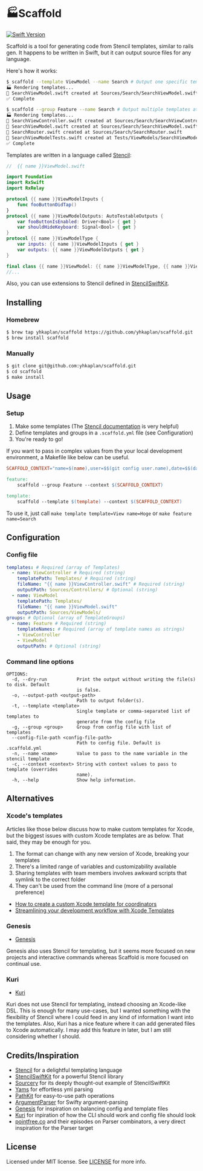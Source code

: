 # 🏭Scaffold

[![Swift Version](https://img.shields.io/badge/Swift-5.3.x-orange.svg)]()

Scaffold is a tool for generating code from Stencil templates, similar to rails gen. It happens to be written in Swift, but it can output source files for any language.

Here's how it works:

```sh
$ scaffold --template ViewModel --name Search # Output one specific template
🏭 Rendering templates...
🔨 SearchViewModel.swift created at Sources/Search/SearchViewModel.swift
✅ Complete

$ scaffold --group Feature --name Search # Output multiple templates at the same time
🏭 Rendering templates...
🔨 SearchViewController.swift created at Sources/Search/SearchViewController.swift
🔨 SearchViewModel.swift created at Sources/Search/SearchViewModel.swift
🔨 SearchRouter.swift created at Sources/Search/SearchRouter.swift
🔨 SearchViewModelTests.swift created at Tests/ViewModels/SearchViewModelTests.swift
✅ Complete
```

Templates are written in a language called [Stencil](https://stencil.fuller.li/en/latest/):

```swift
//  {{ name }}ViewModel.swift

import Foundation
import RxSwift
import RxRelay

protocol {{ name }}ViewModelInputs {
    func fooButtonDidTap()
}
protocol {{ name }}ViewModelOutputs: AutoTestableOutputs {
    var fooButtonIsEnabled: Driver<Bool> { get }
    var shouldHideKeyboard: Signal<Bool> { get }
}
protocol {{ name }}ViewModelType {
    var inputs: {{ name }}ViewModelInputs { get }
    var outputs: {{ name }}ViewModelOutputs { get }
}

final class {{ name }}ViewModel: {{ name }}ViewModelType, {{ name }}ViewModelOutputs {
//...
```

Also, you can use extensions to Stencil defined in [StencilSwiftKit](https://github.com/SwiftGen/StencilSwiftKit).

## Installing

### Homebrew

```sh
$ brew tap yhkaplan/scaffold https://github.com/yhkaplan/scaffold.git
$ brew install scaffold
```

### Manually

```sh
$ git clone git@github.com:yhkaplan/scaffold.git
$ cd scaffold
$ make install
```

## Usage

### Setup
1. Make some templates (The [Stencil documentation](https://stencil.fuller.li/en/latest/) is very helpful)
1. Define templates and groups in a `.scaffold.yml` file (see Configuration)
1. You're ready to go!

If you want to pass in complex values from the your local development environment, a Makefile like below can be useful.

```makefile
SCAFFOLD_CONTEXT="name=$(name),user=$$(git config user.name),date=$$(date -u +"%Y/%m/%d")"

feature:
	scaffold --group Feature --context $(SCAFFOLD_CONTEXT)

template:
	scaffold --template $(template) --context $(SCAFFOLD_CONTEXT)
```

To use it, just call `make template template=View name=Hoge` or `make feature name=Search`

## Configuration

### Config file
```yml
templates: # Required (array of Templates)
  - name: ViewController # Required (string)
    templatePath: Templates/ # Required (string)
    fileName: "{{ name }}ViewController.swift" # Required (string)
    outputPath: Sources/Controllers/ # Optional (string)
  - name: ViewModel
    templatePath: Templates/
    fileName: "{{ name }}ViewModel.swift"
    outputPath: Sources/ViewModels/
groups: # Optional (array of TemplateGroups)
  - name: Feature # Required (string)
    templateNames: # Required (array of template names as strings)
    - ViewController
    - ViewModel
    outputPath: # Optional (string)
```

### Command line options
```
OPTIONS:
  -d, --dry-run           Print the output without writing the file(s) to disk. Default
                          is false.
  -o, --output-path <output-path>
                          Path to output folder(s).
  -t, --template <template>
                          Single template or comma-separated list of templates to
                          generate from the config file
  -g, --group <group>     Group from config file with list of templates
  --config-file-path <config-file-path>
                          Path to config file. Default is .scaffold.yml
  -n, --name <name>       Value to pass to the name variable in the stencil template
  -c, --context <context> String with context values to pass to template (overrides
                          name).
  -h, --help              Show help information.
```

## Alternatives

### Xcode's templates

Articles like those below discuss how to make custom templates for Xcode, but the biggest issues with custom Xcode templates are as below. That said, they may be enough for you.

1. The format can change with any new version of Xcode, breaking your templates
1. There's a limited range of variables and customizability available
1. Sharing templates with team members involves awkward scripts that symlink to the correct folder
1. They can't be used from the command line (more of a personal preference)

- [How to create a custom Xcode template for coordinators](https://www.hackingwithswift.com/articles/158/how-to-create-a-custom-xcode-template-for-coordinators)
- [Streamlining your development workflow with Xcode Templates](https://medium.com/kinandcartacreated/streamlining-your-development-workflow-with-xcode-templates-b99a73a5b5f8)

### Genesis

- [Genesis](https://github.com/yonaskolb/Genesis)

Genesis also uses Stencil for templating, but it seems more focused on new projects and interactive commands whereas Scaffold is more focused on continual use.

### Kuri

- [Kuri](https://github.com/bannzai/Kuri)

Kuri does not use Stencil for templating, instead choosing an Xcode-like DSL. This is enough for many use-cases, but I wanted something with the flexibility of Stencil where I could feed in any kind of information I want into the templates. Also, Kuri has a nice feature where it can add generated files to Xcode automatically. I may add this feature in later, but I am still considering whether I should.

## Credits/Inspiration

- [Stencil](https://github.com/stencilproject/Stencil) for a delightful templating language
- [StencilSwiftKit](https://github.com/SwiftGen/StencilSwiftKit) for a powerful Stencil library
- [Sourcery](https://github.com/krzysztofzablocki/Sourcery) for its deeply thought-out example of StencilSwiftKit
- [Yams](https://github.com/jpsim/Yams) for effortless yml parsing
- [PathKit](https://github.com/kylef/PathKit) for easy-to-use path operations
- [ArgumentParser](https://github.com/apple/swift-argument-parser) for Swifty argument-parsing
- [Genesis](https://github.com/yonaskolb/Genesis) for inspiration on balancing config and template files
- [Kuri](https://github.com/bannzai/Kuri) for inpiration of how the CLI should work and config file should look
- [pointfree.co](pointfree.co) and their episodes on Parser combinators, a very direct inspiration for the Parser target

## License

Licensed under MIT license. See [LICENSE](LICENSE) for more info.
